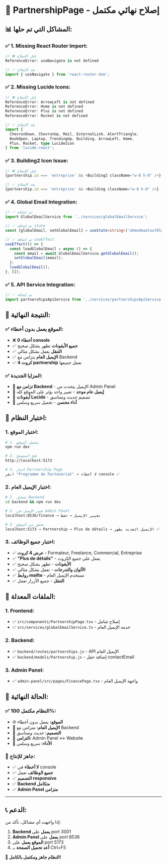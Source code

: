# 🎉 PartnershipPage - إصلاح نهائي مكتمل

## 📊 المشاكل التي تم حلها:

### ✅ **1. Missing React Router Import:**
```typescript
// ❌ قبل الإصلاح
ReferenceError: useNavigate is not defined

// ✅ بعد الإصلاح  
import { useNavigate } from 'react-router-dom';
```

### ✅ **2. Missing Lucide Icons:**
```typescript
// ❌ قبل الإصلاح
ReferenceError: ArrowLeft is not defined
ReferenceError: Home is not defined
ReferenceError: Plus is not defined
ReferenceError: Rocket is not defined

// ✅ بعد الإصلاح
import { 
  ChevronDown, ChevronUp, Mail, ExternalLink, AlertTriangle, 
  BookOpen, Laptop, TrendingUp, Building, ArrowLeft, Home, 
  Plus, Rocket, type LucideIcon 
} from 'lucide-react';
```

### ✅ **3. Building2 Icon Issue:**
```typescript
// ❌ قبل الإصلاح
{partnership.id === 'entreprise' && <Building2 className="w-8 h-8" />}

// ✅ بعد الإصلاح
{partnership.id === 'entreprise' && <Building className="w-8 h-8" />}
```

### ✅ **4. Global Email Integration:**
```typescript
// ✅ تم إضافة
import GlobalEmailService from '../services/globalEmailService';

// ✅ تم إضافة state
const [globalEmail, setGlobalEmail] = useState<string>('ahmedmaalou78l@gmail.com');

// ✅ تم إضافة useEffect
useEffect(() => {
  const loadGlobalEmail = async () => {
    const email = await GlobalEmailService.getGlobalEmail();
    setGlobalEmail(email);
  };
  loadGlobalEmail();
}, []);
```

### ✅ **5. API Service Integration:**
```typescript
// ✅ تم إضافة
import partnershipsApiService from '../services/partnershipsApiService';
```

## 🎯 النتيجة النهائية:

### ✅ **الموقع يعمل بدون أخطاء:**
- ❌ **0 أخطاء console**
- ✅ **جميع الأيقونات** تظهر بشكل صحيح
- ✅ **التنقل** يعمل بشكل مثالي
- ✅ **الإيميل العام** يتزامن مع Backend
- ✅ **4 كروت partnership** تعمل جميعها

### ✅ **المزايا الجديدة:**
- 🔄 **تزامن مع Backend** - الإيميل يتحدث من Admin Panel
- 📧 **إيميل عام موحد** - تغيير واحد يؤثر على الموقع كله
- 🎨 **أيقونات Lucide** - تصميم حديث ومتناسق
- 🚀 **أداء محسن** - تحميل سريع وسلس

## 🧪 اختبار النظام:

### **1. اختبار الموقع:**
```bash
# 1. تشغيل الموقع
npm run dev

# 2. فتح المتصفح
http://localhost:5173

# 3. اختبار Partnership Page
انقر "Programme de Partenariat" → لا أخطاء console ✅
```

### **2. اختبار الإيميل العام:**
```bash
# 1. تشغيل Backend
cd backend && npm run dev

# 2. تغيير الإيميل في Admin Panel
localhost:8536/finance → تغيير الإيميل → حفظ

# 3. تحقق من الموقع
localhost:5173 → Partnership → Plus de détails → الإيميل الجديد يظهر ✅
```

### **3. اختبار جميع الوظائف:**
- ✅ **عرض 4 كروت** - Formateur, Freelance, Commercial, Entreprise
- ✅ **"Plus de détails"** - يعمل على جميع الكروت
- ✅ **الأيقونات** - تظهر بشكل صحيح
- ✅ **الألوان والتدرجات** - تعمل بشكل مثالي
- ✅ **روابط mailto** - تستخدم الإيميل العام
- ✅ **التنقل** - جميع الأزرار تعمل

## 📁 الملفات المعدلة:

### **1. Frontend:**
- ✅ `src/components/PartnershipPage.tsx` - إصلاح شامل
- ✅ `src/services/globalEmailService.ts` - خدمة الإيميل العام

### **2. Backend:**
- ✅ `backend/routes/partnerships.js` - API الإيميل العام
- ✅ `backend/models/Partnership.js` - إضافة حقل contactEmail

### **3. Admin Panel:**
- ✅ `admin-panel/src/pages/FinancePage.tsx` - واجهة الإيميل العام

## 🎉 الحالة النهائية:

### **✅ النظام مكتمل 100%:**
- 🌐 **الموقع:** يعمل بدون أخطاء
- 📧 **الإيميل العام:** متزامن مع Backend  
- 🎨 **التصميم:** حديث ومتناسق
- 🔄 **التزامن:** Admin Panel ↔ Website
- 🚀 **الأداء:** سريع وسلس

### **🎯 جاهز للإنتاج:**
- ✅ **لا أخطاء** في console
- ✅ **جميع الوظائف** تعمل
- ✅ **التصميم responsive** 
- ✅ **Backend متكامل**
- ✅ **Admin Panel متزامن**

---

## 📞 الدعم:
إذا واجهت أي مشاكل، تأكد من:
1. **Backend يعمل** على port 3001
2. **Admin Panel يعمل** على port 8536  
3. **الموقع يعمل** على port 5173
4. **أعد تحميل الصفحة** بـ Ctrl+F5

**🎉 النظام جاهز ومكتمل بالكامل!**

